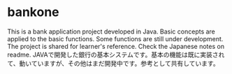 # bankone
This is a bank application project developed in Java. Basic concepts are applied to the basic functions. Some functions are still under development. The project is shared for learner's reference.  Check the Japanese notes on readme.
JAVAで開発した銀行の基本システムです。基本の機能は既に実装されて、動いていますが、その他はまだ開発中です。参考として共有しています。
